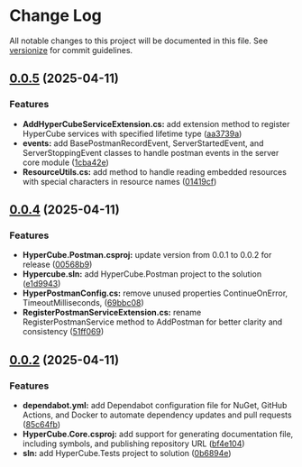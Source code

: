 # Change Log

All notable changes to this project will be documented in this file. See [versionize](https://github.com/versionize/versionize) for commit guidelines.

<a name="0.0.5"></a>
## [0.0.5](https://www.github.com/tgiachi/hypercube/releases/tag/v0.0.5) (2025-04-11)

### Features

* **AddHyperCubeServiceExtension.cs:** add extension method to register HyperCube services with specified lifetime type ([aa3739a](https://www.github.com/tgiachi/hypercube/commit/aa3739a767c755a069876af55f05b975bab2cc34))
* **events:** add BasePostmanRecordEvent, ServerStartedEvent, and ServerStoppingEvent classes to handle postman events in the server core module ([1cba42e](https://www.github.com/tgiachi/hypercube/commit/1cba42e4e7eab062e12baefb069e974d8e59d35f))
* **ResourceUtils.cs:** add method to handle reading embedded resources with special characters in resource names ([01419cf](https://www.github.com/tgiachi/hypercube/commit/01419cf7dc5345368d62a20fc9d4c4bc49dee337))

<a name="0.0.4"></a>
## [0.0.4](https://www.github.com/tgiachi/hypercube/releases/tag/v0.0.4) (2025-04-11)

### Features

* **HyperCube.Postman.csproj:** update version from 0.0.1 to 0.0.2 for release ([00568b9](https://www.github.com/tgiachi/hypercube/commit/00568b99e2efe06bcf95887a15d7449f90181a24))
* **Hypercube.sln:** add HyperCube.Postman project to the solution ([e1d9943](https://www.github.com/tgiachi/hypercube/commit/e1d99437851b6d85ad43276b89b43757e5d7cf1f))
* **HyperPostmanConfig.cs:** remove unused properties ContinueOnError, TimeoutMilliseconds, ([69bbc08](https://www.github.com/tgiachi/hypercube/commit/69bbc088075ddbf86eebfb2f756c8d40026e3416))
* **RegisterPostmanServiceExtension.cs:** rename RegisterPostmanService method to AddPostman for better clarity and consistency ([51ff069](https://www.github.com/tgiachi/hypercube/commit/51ff069d10dd1fbd563e18b5fdba3aaa753f11e7))

<a name="0.0.2"></a>
## [0.0.2](https://www.github.com/tgiachi/hypercube/releases/tag/v0.0.2) (2025-04-11)

### Features

* **dependabot.yml:** add Dependabot configuration file for NuGet, GitHub Actions, and Docker to automate dependency updates and pull requests ([85c64fb](https://www.github.com/tgiachi/hypercube/commit/85c64fb432c948b9b60741f7aacb4ba061e1560a))
* **HyperCube.Core.csproj:** add support for generating documentation file, including symbols, and publishing repository URL ([bf4e104](https://www.github.com/tgiachi/hypercube/commit/bf4e104d61b7592abed5fc149d74751590e25da0))
* **sln:** add HyperCube.Tests project to solution ([0b6894e](https://www.github.com/tgiachi/hypercube/commit/0b6894e5c086210e272c18f6716596bd4d3d3366))

